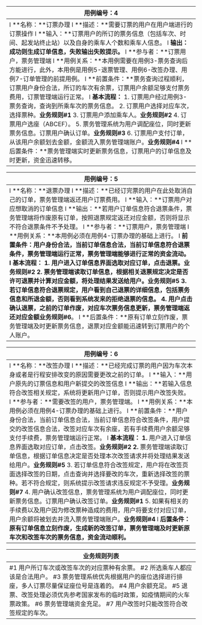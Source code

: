| **用例编号：4**                                              |
| ------------------------------------------------------------ |
| l **名称：**订票办理                                                                                                                                                                            l **描述：**需要订票的用户在用户端进行的订票操作                                                                                                                             l **输入：**订票用户的所订的票务信息（包括车次、时间、起发站终止站）以及自身的乘车人个数和乘车人信息。                                                                                                                                                                                                               l **输出：**成功则生成订单信息，失败输出失败提示**。**                                                                                                                   l **参与者：**订票用户，票务管理端                                                                                                                                                    l **用例关系：**本用例需要在用例3-票务查询后方能进行，此外，本用例是用例5-退票管理、用例6-改签办理、用例7-订单管理的前提用例。                                                                                                                                                              l **前置条件：**票务查询过程顺利，订票用户身份合法，所订的车次有余票，订票用户余额足够支付票务费用，订票管理端运行正常。                                                                                                                                                                        l **基本流程：**  1.      订票用户经过用例3-票务查询，查询到所乘车次的票务信息。  2.      订票用户选择对应车次，选择票种。**业务规则#1**  3.      订票用户添加乘车人。**业务规则#2**  4.      订票用户选座（ABCEF）。  5.      票务管理系统为用户调配座位，同时更新票务信息。订票用户确认订单。**业务规则#3**  6.      订票用户支付订单，从该用户余额划去金额，金额流入票务管理端账户。**业务规则#4**                                                                                                                                                                              l **后置条件：**票务管理端实时更新票务信息，订票用户的订单信息及时更新，资金迅速转移。 |

| **用例编号：5**                                              |
| ------------------------------------------------------------ |
| l **名称：**退票办理                                                                                                                                                            l **描述：**已经订完票的用户在此处取消自己的订单，票务管理端返还用户订票费用。                                              l **输入：**订票用户对应想取消的订单信息                                                                                                                       l **输出：**若用户订单信息符合退票条件，票务管理端将作废原有订单，按照退票规定返还对应金额，否则将显示不符合退票条件不予处理。                                                                                                                                                          l **参与者：**订票用户，票务管理端                                                                                                                                                                  l **用例关系：**本用例必须在用例4-订票办理的基础上进行。                                                                                                         l **前置条件：**用户身份合法，当前订单信息合法，当前订单信息符合退票条件，票务管理端运行正常，票务管理端能够进行正常的资金流动。                                                                                                                                                     l **基本流程：**  1.      用户进入订单信息界面选取对应订单，点击退票。**业务规则#2**  2.      票务管理端读取订单信息，根据相关退票规定决定是否许可退票并计算对应金额，将处理结果发送给用户。**业务规则#5**  3.      若订单信息符合退票规定，用户看到自己退票的详细信息，包括票务信息和所退金额，否则看到系统发来的拒绝退票的信息。  4.      用户点击确认退票，之前的订单作废，对应车次票务信息更新，票务管理端返还对应金额**业务规则#6**。                                                                                                                                                                                                l **后置条件：**原有订单立刻作废，票务管理端及时更新票务信息，退票对应金额能迅速转到订票用户的个人账户。 |

| **用例编号：6**                                              |
| ------------------------------------------------------------ |
| l **名称：**改签办理                                                                                                                                                                                 l **描述：**已经完成订票的用户因为车次本身或者是行程安排改变的原因需要更改之前的订单。                                                 l **输入：**用户原先的订票信息和用户新提交的改签信息                                                                                                                   l **输出：**若输入信息符合改签相关规定，系统将更新用户订单，否则提示用户改签失败。                                                        l **参与者：**需要改签的用户，票务管理端。                                                                                                                                   l **用例关系：**本用例必须在用例4-订票办理的基础上进行。                                                                                                               l **前置条件：**用户身份合法，当前订单信息合法，当前订单信息符合改签条件，用户提交的改签信息合法，改签对应车次有余座，若有手续费用户余额足够支付手续费，票务管理端运行正常。                                                                      l **基本流程：**  **1.**     用户进入订单信息界面选取对应订单，点击改签。**业务规则#2**  **2.**     票务管理端读取订单信息，根据订单信息决定是否处理本次改签请求并将处理结果发送给用户。**业务规则#5**  3.      若订单信息符合改签规定，用户将在改签页面选择改签的日期，点击查询并选择要改的车次，重新选择改签的票种。若不符合规定，则系统提示改签请求违反规定不予受理。**业务规则#7**  4.      用户确认改签信息，票务管理系统为用户调配座位，同时更新票务信息。订票用户确认改签订单。**业务规则#1**  5.      如果有相关的手续费以及用户因为修改票种造成的费用，用户将要支付对应订单，用户余额将被划去并流入票务管理端账户。**业务规则#4**                                       l **后置条件：**原有订单信息立刻作废，生成新的改签订单，票务管理端及时更新原车次和改签车次的票务信息，资金流动顺利**。** |

| 业务规则列表                                                 |
| ------------------------------------------------------------ |
| #1 用户所订车次或改签车次的对应票种有余票。                                                                                                                   #2 所选乘车人都应该是合法用户。                                                                                                                                             #3 票务管理系统优先根据用户的座位选择进行排座，多人订票尽量保证座位号是连着的。                                                          #4 用户余额充足。                                                                                                                                                                             #5 退票、改签处理必须优先参考国家发布的临时政策，如疫情期间的火车票政策。                                                                           #6 票务管理端资金充足。                                                                                                                                                                                            #7 用户改签时只能改签符合改签规定的车次。 |